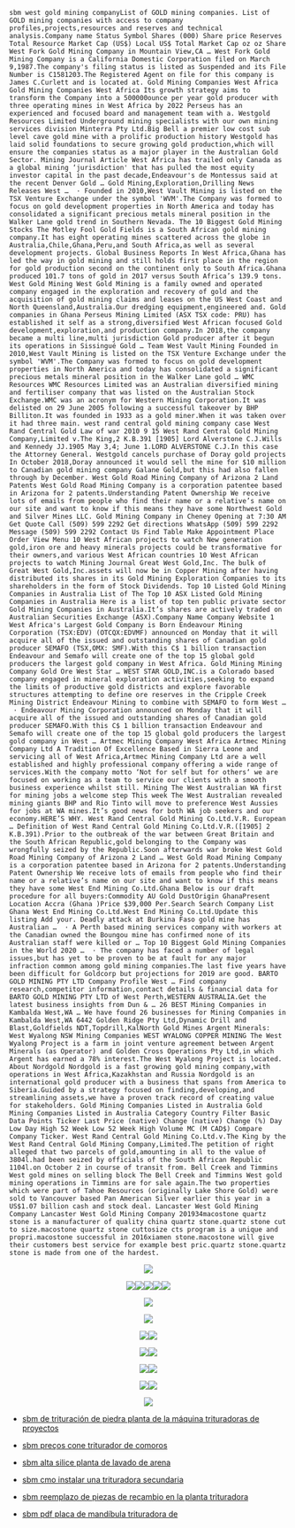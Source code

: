 
```
sbm west gold mining companyList of GOLD mining companies. List of GOLD mining companies with access to company profiles,projects,resources and reserves and technical analysis.Company name Status Symbol Shares (000) Share price Reserves Total Resource Market Cap (US$) Local US$ Total Market Cap oz oz Share West Fork Gold Mining Company in Mountain View,CA … West Fork Gold Mining Company is a California Domestic Corporation filed on March 9,1987.The company's filing status is listed as Suspended and its File Number is C1581203.The Registered Agent on file for this company is James C.Curlett and is located at. Gold Mining Companies West Africa Gold Mining Companies West Africa Its growth strategy aims to transform the Company into a 500000ounce per year gold producer with three operating mines in West Africa by 2022 Perseus has an experienced and focused board and management team with a. Westgold Resources Limited Underground mining specialists with our own mining services division Minterra Pty Ltd.Big Bell a premier low cost sub level cave gold mine with a prolific production history Westgold has laid solid foundations to secure growing gold production,which will ensure the companies status as a major player in the Australian Gold Sector. Mining Journal Article West Africa has trailed only Canada as a global mining ‘jurisdiction' that has pulled the most equity investor capital in the past decade,Endeavour's de Montessus said at the recent Denver Gold … Gold Mining,Exploration,Drilling News Releases West …  · Founded in 2010,West Vault Mining is listed on the TSX Venture Exchange under the symbol 'WVM'.The Company was formed to focus on gold development properties in North America and today has consolidated a significant precious metals mineral position in the Walker Lane gold trend in Southern Nevada. The 10 Biggest Gold Mining Stocks The Motley Fool Gold Fields is a South African gold mining company.It has eight operating mines scattered across the globe in Australia,Chile,Ghana,Peru,and South Africa,as well as several development projects. Global Business Reports In West Africa,Ghana has led the way in gold mining and still holds first place in the region for gold production second on the continent only to South Africa.Ghana produced 101.7 tons of gold in 2017 versus South Africa’s 139.9 tons. West Gold Mining West Gold Mining is a family owned and operated company engaged in the exploration and recovery of gold and the acquisition of gold mining claims and leases on the US West Coast and North Queensland,Australia.Our dredging equipment,engineered and. Gold companies in Ghana Perseus Mining Limited (ASX TSX code: PRU) has established it self as a strong,diversified West African focused Gold development,exploration,and production company.In 2018,the company became a multi line,multi jurisdiction Gold producer after it begun its operations in Sissingué Gold … Team West Vault Mining Founded in 2010,West Vault Mining is listed on the TSX Venture Exchange under the symbol 'WVM'.The Company was formed to focus on gold development properties in North America and today has consolidated a significant precious metals mineral position in the Walker Lane gold … WMC Resources WMC Resources Limited was an Australian diversified mining and fertiliser company that was listed on the Australian Stock Exchange.WMC was an acronym for Western Mining Corporation.It was delisted on 29 June 2005 following a successful takeover by BHP Billiton.It was founded in 1933 as a gold miner.When it was taken over it had three main. west rand central gold mining company case West Rand Central Gold Law of war 2010 9 15 West Rand Central Gold Mining Company,Limited v.The King,2 K.B.391 [1905] Lord Alverstone C.J.Wills and Kennedy JJ.1905 May 3,4; June 1.LORD ALVERSTONE C.J.In this case the Attorney General. Westgold cancels purchase of Doray gold projects In October 2018,Doray announced it would sell the mine for $10 million to Canadian gold mining company Galane Gold,but this had also fallen through by December. West Gold Road Mining Company of Arizona 2 Land Patents West Gold Road Mining Company is a corporation patentee based in Arizona for 2 patents.Understanding Patent Ownership We receive lots of emails from people who find their name or a relative’s name on our site and want to know if this means they have some Northwest Gold and Silver Mines LLC. Gold Mining Company in Cheney Opening at 7:30 AM Get Quote Call (509) 599 2292 Get directions WhatsApp (509) 599 2292 Message (509) 599 2292 Contact Us Find Table Make Appointment Place Order View Menu 10 West African projects to watch New generation gold,iron ore and heavy minerals projects could be transformative for their owners,and various West African countries 10 West African projects to watch Mining Journal Great West Gold,Inc. The bulk of Great West Gold,Inc.assets will now be in Copper Mining after having distributed its shares in its Gold Mining Exploration Companies to its shareholders in the form of Stock Dividends. Top 10 Listed Gold Mining Companies in Australia List of The Top 10 ASX Listed Gold Mining Companies in Australia Here is a list of top ten public private sector Gold Mining Companies in Australia.It’s shares are actively traded on Australian Securities Exchange (ASX).Company Name Company Website 1 West Africa's Largest Gold Company is Born Endeavour Mining Corporation (TSX:EDV) (OTCQX:EDVMF) announced on Monday that it will acquire all of the issued and outstanding shares of Canadian gold producer SEMAFO (TSX,OMX: SMF).With this C$ 1 billion transaction Endeavour and Semafo will create one of the top 15 global gold producers the largest gold company in West Africa. Gold Mining Mining Company Gold Ore West Star … WEST STAR GOLD,INC.is a Colorado based company engaged in mineral exploration activities,seeking to expand the limits of productive gold districts and explore favorable structures attempting to define ore reserves in the Cripple Creek Mining District Endeavour Mining to combine with SEMAFO to form West …  · Endeavour Mining Corporation announced on Monday that it will acquire all of the issued and outstanding shares of Canadian gold producer SEMAFO.With this C$ 1 billion transaction Endeavour and Semafo will create one of the top 15 global gold producers the largest gold company in West … Artmec Mining Company West Africa Artmec Mining Company Ltd A Tradition Of Excellence Based in Sierra Leone and servicing all of West Africa,Artmec Mining Company Ltd are a well established and highly professional company offering a wide range of services.With the company motto ‘Not for self but for others‘ we are focused on working as a team to service our clients with a smooth business experience whilst still. Mining The West Australian WA first for mining jobs a welcome step This week The West Australian revealed mining giants BHP and Rio Tinto will move to preference West Aussies for jobs at WA mines.It’s good news for both WA job seekers and our economy.HERE’S WHY. West Rand Central Gold Mining Co.Ltd.V.R. European … Definition of West Rand Central Gold Mining Co.Ltd.V.R.([1905] 2 K.B.391).Prior to the outbreak of the war between Great Britain and the South African Republic,gold belonging to the Company was wrongfully seized by the Republic.Soon afterwards war broke West Gold Road Mining Company of Arizona 2 Land … West Gold Road Mining Company is a corporation patentee based in Arizona for 2 patents.Understanding Patent Ownership We receive lots of emails from people who find their name or a relative’s name on our site and want to know if this means they have some West End Mining Co.Ltd.Ghana Below is our draft procedure for all buyers:Commodity AU Gold DustOrigin GhanaPresent Location Accra (Ghana )Price $39,000 Per.Search Search Company List Ghana West End Mining Co.Ltd.West End Mining Co.Ltd.Update this listing Add your. Deadly attack at Burkina Faso gold mine has Australian …  · A Perth based mining services company with workers at the Canadian owned the Boungou mine has confirmed none of its Australian staff were killed or … Top 10 Biggest Gold Mining Companies in the World 2020 …  · The company has faced a number of legal issues,but has yet to be proven to be at fault for any major infraction common among gold mining companies.The last five years have been difficult for Goldcorp but projections for 2019 are good. BARTO GOLD MINING PTY LTD Company Profile West … Find company research,competitor information,contact details & financial data for BARTO GOLD MINING PTY LTD of West Perth,WESTERN AUSTRALIA.Get the latest business insights from Dun & … 26 BEST Mining Companies in Kambalda West,WA … We have found 26 businesses for Mining Companies in Kambalda West,WA 6442 Golden Ridge Pty Ltd,Dynamic Drill and Blast,Goldfields NDT,Topdrill,KalNorth Gold Mines Argent Minerals: West Wyalong NSW Mining Companies WEST WYALONG COPPER MINING The West Wyalong Project is a farm in joint venture agreement between Argent Minerals (as Operator) and Golden Cross Operations Pty Ltd,in which Argent has earned a 78% interest.The West Wyalong Project is located. About Nordgold Nordgold is a fast growing gold mining company,with operations in West Africa,Kazakhstan and Russia Nordgold is an international gold producer with a business that spans from America to Siberia.Guided by a strategy focused on finding,developing,and streamlining assets,we have a proven track record of creating value for stakeholders. Gold Mining Companies Listed in Australia Gold Mining Companies Listed in Australia Category Country Filter Basic Data Points Ticker Last Price (native) Change (native) Change (%) Day Low Day High 52 Week Low 52 Week High Volume MC (M CAD$) Compare Company Ticker. West Rand Central Gold Mining Co.Ltd.v.The King by the West Rand Central Gold Mining Company,Limited.The petition of right alleged that two parcels of gold,amounting in all to the value of 3804l.had been seized by officials of the South African Republic 1104l.on October 2 in course of transit from. Bell Creek and Timmins West gold mines on selling block The Bell Creek and Timmins West gold mining operations in Timmins are for sale again.The two properties which were part of Tahoe Resources (originally Lake Shore Gold) were sold to Vancouver based Pan American Silver earlier this year in a US$1.07 billion cash and stock deal. Lancaster West Gold Mining Company Lancaster West Gold Mining Company 201934macostone quartz stone is a manufacturer of quality china quartz stone.quartz stone cut to size.macostone quartz stone cuttosize cts program is a unique and propri.macostone successful in 2016xiamen stone.macostone will give their customers best service for example best pric.quartz stone.quartz stone is made from one of the hardest. 
```

<div align="center">

<a href="https://es-crusher.shibang-china.com/github&k=sbm+west+gold+mining+company"><img src="https://static.shibang-china.com/es/crusher/logo.jpg"></a>

<a href="https://es-crusher.shibang-china.com/github&k=sbm+west+gold+mining+company"><img src="https://static.shibang-china.com/es/crusher/index.jpg"></a><a href="https://es-crusher.shibang-china.com/material.htmlgithub&k=sbm+west+gold+mining+company"><img src="https://static.shibang-china.com/es/crusher/material.jpg"></a><a href="https://es-crusher.shibang-china.com/application.htmlgithub&k=sbm+west+gold+mining+company"><img src="https://static.shibang-china.com/es/crusher/application.jpg"></a><a href="https://es-crusher.shibang-china.com/aboutus.htmlgithub&k=sbm+west+gold+mining+company"><img src="https://static.shibang-china.com/es/crusher/aboutus.jpg"></a><a href="https://es-crusher.shibang-china.com/contact.htmlgithub&k=sbm+west+gold+mining+company"><img src="https://static.shibang-china.com/es/crusher/contact.jpg"></a>

<a href="https://es-crusher.shibang-china.com/github&k=sbm+west+gold+mining+company"><img src="https://static.shibang-china.com/es/crusher/banner.jpg"></a>

<a href="https://swt.shibang-china.com/github&k=sbm+west+gold+mining+company"><img src="https://static.shibang-china.com/es/crusher/text.jpg"></a>

<a href="https://swt.shibang-china.com/github&k=sbm+west+gold+mining+company"><img src="https://static.shibang-china.com/es/crusher/chat.jpg"></a><a href="https://es-crusher.shibang-china.com/contact.htmlgithub&k=sbm+west+gold+mining+company"><img src="https://static.shibang-china.com/es/crusher/message.jpg"></a>

<a href="https://es-crusher.shibang-china.com/products/pe.htmlgithub&k=sbm+west+gold+mining+company"><img src="https://static.shibang-china.com/es/crusher/pe.jpg"></a><a href="https://es-crusher.shibang-china.com/products/pf.htmlgithub&k=sbm+west+gold+mining+company"><img src="https://static.shibang-china.com/es/crusher/pf.jpg"></a>

<a href="https://es-crusher.shibang-china.com/products/hpt.htmlgithub&k=sbm+west+gold+mining+company"><img src="https://static.shibang-china.com/es/crusher/hpt.jpg"></a><a href="https://es-crusher.shibang-china.com/products/vsi.htmlgithub&k=sbm+west+gold+mining+company"><img src="https://static.shibang-china.com/es/crusher/vsi.jpg"></a>

<a href="https://es-crusher.shibang-china.com/products/klv.htmlgithub&k=sbm+west+gold+mining+company"><img src="https://static.shibang-china.com/es/crusher/klv.jpg"></a><a href="https://es-crusher.shibang-china.com/products/portable.htmlgithub&k=sbm+west+gold+mining+company"><img src="https://static.shibang-china.com/es/crusher/portable.jpg"></a>

<a href="https://swt.shibang-china.com/github&k=sbm+west+gold+mining+company"><img src="https://static.shibang-china.com/es/crusher/case.jpg"></a>

</div>


* [sbm de trituración de piedra planta de la máquina trituradoras de proyectos](sbm%20de%20trituraci%C3%B3n%20de%20piedra%20planta%20de%20la%20m%C3%A1quina%20trituradoras%20de%20proyectos.md)

* [sbm preços cone triturador de comoros](sbm%20pre%C3%A7os%20cone%20triturador%20de%20comoros.md)

* [sbm alta silice planta de lavado de arena](sbm%20alta%20silice%20planta%20de%20lavado%20de%20arena.md)

* [sbm cmo instalar una trituradora secundaria](sbm%20cmo%20instalar%20una%20trituradora%20secundaria.md)

* [sbm reemplazo de piezas de recambio en la planta trituradora](sbm%20reemplazo%20de%20piezas%20de%20recambio%20en%20la%20planta%20trituradora.md)

* [sbm pdf placa de mandíbula trituradora de](sbm%20pdf%20placa%20de%20mand%C3%ADbula%20trituradora%20de.md)